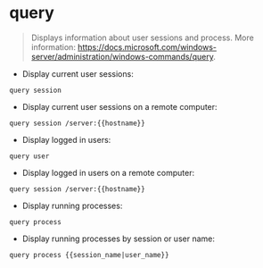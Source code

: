 # query

> Displays information about user sessions and process.
> More information: <https://docs.microsoft.com/windows-server/administration/windows-commands/query>.

- Display current user sessions:

`query session`

- Display current user sessions on a remote computer:

`query session /server:{{hostname}}`

- Display logged in users:

`query user`

- Display logged in users on a remote computer:

`query session /server:{{hostname}}`

- Display running processes:

`query process`

- Display running processes by session or user name:

`query process {{session_name|user_name}}`
